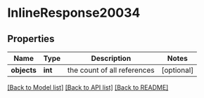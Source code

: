 # InlineResponse20034

## Properties
Name | Type | Description | Notes
------------ | ------------- | ------------- | -------------
**objects** | **int** | the count of all references | [optional] 

[[Back to Model list]](../../README.md#documentation-for-models) [[Back to API list]](../../README.md#documentation-for-api-endpoints) [[Back to README]](../../README.md)

